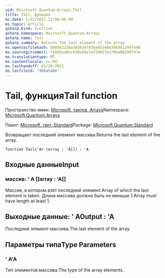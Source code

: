 ```yaml
---
uid: Microsoft.Quantum.Arrays.Tail
title: Tail, функция
ms.date: 1/23/2021 12:00:00 AM
ms.topic: article
qsharp.kind: function
qsharp.namespace: Microsoft.Quantum.Arrays
qsharp.name: Tail
qsharp.summary: Returns the last element of the array.
ms.openlocfilehash: 680562228a39263ef87ba053e6b7683412947e46
ms.sourcegitcommit: 71605ea9cc630e84e7ef29027e1f0ea06299747e
ms.translationtype: MT
ms.contentlocale: ru-RU
ms.lasthandoff: 01/26/2021
ms.locfileid: "98845406"
---
```

# <a name="tail-function"></a><span data-ttu-id="8d6e0-102">Tail, функция</span><span class="sxs-lookup"><span data-stu-id="8d6e0-102">Tail function</span></span>

<span data-ttu-id="8d6e0-103">Пространство имен: [Microsoft. тактов. Arrays](xref:Microsoft.Quantum.Arrays)</span><span class="sxs-lookup"><span data-stu-id="8d6e0-103">Namespace: [Microsoft.Quantum.Arrays](xref:Microsoft.Quantum.Arrays)</span></span>

<span data-ttu-id="8d6e0-104">Пакет: [Microsoft. такт. Standard](https://nuget.org/packages/Microsoft.Quantum.Standard)</span><span class="sxs-lookup"><span data-stu-id="8d6e0-104">Package: [Microsoft.Quantum.Standard](https://nuget.org/packages/Microsoft.Quantum.Standard)</span></span>


<span data-ttu-id="8d6e0-105">Возвращает последний элемент массива.</span><span class="sxs-lookup"><span data-stu-id="8d6e0-105">Returns the last element of the array.</span></span>

```qsharp
function Tail<'A> (array : 'A[]) : 'A
```


## <a name="input"></a><span data-ttu-id="8d6e0-106">Входные данные</span><span class="sxs-lookup"><span data-stu-id="8d6e0-106">Input</span></span>

### <a name="array--a"></a><span data-ttu-id="8d6e0-107">массив: ' A []</span><span class="sxs-lookup"><span data-stu-id="8d6e0-107">array : 'A[]</span></span>

<span data-ttu-id="8d6e0-108">Массив, в котором взят последний элемент.</span><span class="sxs-lookup"><span data-stu-id="8d6e0-108">Array of which the last element is taken.</span></span> <span data-ttu-id="8d6e0-109">Длина массива должна быть не меньше 1.</span><span class="sxs-lookup"><span data-stu-id="8d6e0-109">Array must have length at least 1.</span></span>



## <a name="output--a"></a><span data-ttu-id="8d6e0-110">Выходные данные: ' A</span><span class="sxs-lookup"><span data-stu-id="8d6e0-110">Output : 'A</span></span>

<span data-ttu-id="8d6e0-111">Последний элемент массива.</span><span class="sxs-lookup"><span data-stu-id="8d6e0-111">The last element of the array.</span></span>

## <a name="type-parameters"></a><span data-ttu-id="8d6e0-112">Параметры типа</span><span class="sxs-lookup"><span data-stu-id="8d6e0-112">Type Parameters</span></span>

### <a name="a"></a><span data-ttu-id="8d6e0-113">' A</span><span class="sxs-lookup"><span data-stu-id="8d6e0-113">'A</span></span>

<span data-ttu-id="8d6e0-114">Тип элементов массива.</span><span class="sxs-lookup"><span data-stu-id="8d6e0-114">The type of the array elements.</span></span>